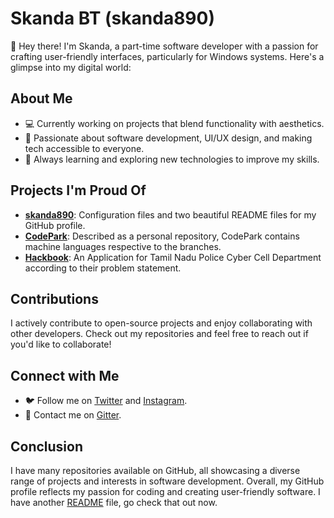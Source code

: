 <!DOCTYPE html>
<html lang="en">
<head>
    <meta charset="UTF-8">
    <meta name="viewport" content="width=device-width, initial-scale=1.0">
</head>
<body>
    <div class="container">
        <h1>Skanda BT (skanda890)</h1>
        <p>👋 Hey there! I'm Skanda, a part-time software developer with a passion for crafting user-friendly interfaces, particularly for Windows systems. Here's a glimpse into my digital world:</p>
        <h2>About Me</h2>
        <ul>
            <li>💻 Currently working on projects that blend functionality with aesthetics.</li>
            <li>🌟 Passionate about software development, UI/UX design, and making tech accessible to everyone.</li>
            <li>🌱 Always learning and exploring new technologies to improve my skills.</li>
        </ul>
        <h2>Projects I'm Proud Of</h2>
        <ul>
            <li><strong><a href="https://github.com/skanda890/skanda890">skanda890</a></strong>: Configuration files and two beautiful README files for my GitHub profile.
            <li><strong><a href="https://github.com/skanda890/CodePark">CodePark</a></strong>: Described as a personal repository, CodePark contains machine languages respective to the branches.</li>
            <li><strong><a href="https://github.com/skanda890/Hackbook">Hackbook</a></strong>: An Application for Tamil Nadu Police Cyber Cell Department according to their problem statement.</li>
        </ul>
        <h2>Contributions</h2>
        <p>I actively contribute to open-source projects and enjoy collaborating with other developers. Check out my repositories and feel free to reach out if you'd like to collaborate!</p>
        <h2>Connect with Me</h2>
        <ul>
            <li>🐦 Follow me on <a href="https://x.com/SkandaBT2015">Twitter</a> and <a href="https://www.instagram.com/skandabt/">Instagram</a>.</li>
            <li>📧 Contact me on <a href="https://matrix.to/#/@skanda890:gitter.im">Gitter</a>.</li>
        </ul>
        <h2>Conclusion</h2>
        <p>I have many repositories available on GitHub, all showcasing a diverse range of projects and interests in software development. Overall, my GitHub profile reflects my passion for coding and creating user-friendly software. I have another <a href="https://github.com/skanda890/skanda890/blob/HTML/README-adventure.md">README</a> file, go check that out now.</p>
    </div>
</body>
</html>
